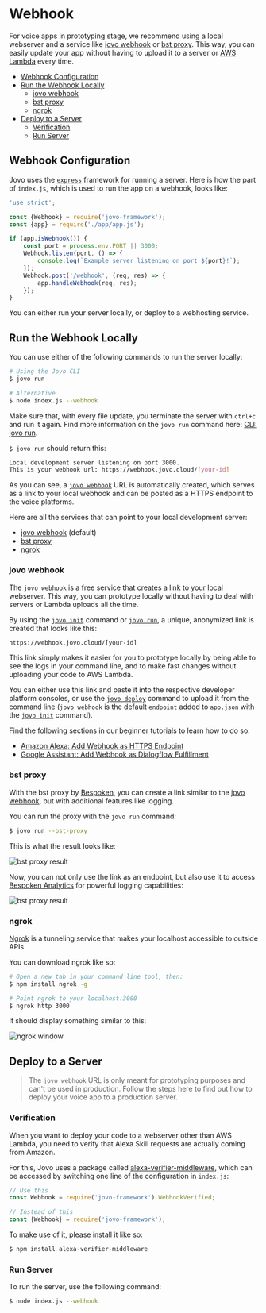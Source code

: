 # Webhook

For voice apps in prototyping stage, we recommend using a local webserver and a service like [jovo webhook](#jovo-webhook) or [bst proxy](#bst-proxy). This way, you can easily update your app without having to upload it to a server or [AWS Lambda](./aws-lambda.md './aws-lambda') every time.

* [Webhook Configuration](#webhook-configuration)
* [Run the Webhook Locally](#run-the-webhook-locally)
   * [jovo webhook](#jovo-webhook)
   * [bst proxy](#bst-proxy)
   * [ngrok](#ngrok)
* [Deploy to a Server](#deploy-to-a-server)
   * [Verification](#verification)
   * [Run Server](#run-server)


## Webhook Configuration

Jovo uses the [`express`](https://expressjs.com/) framework for running a server. Here is how the part of `index.js`, which is used to run the app on a webhook, looks like:

```javascript
'use strict';

const {Webhook} = require('jovo-framework');
const {app} = require('./app/app.js');

if (app.isWebhook()) {
    const port = process.env.PORT || 3000;
    Webhook.listen(port, () => {
        console.log(`Example server listening on port ${port}!`);
    });
    Webhook.post('/webhook', (req, res) => {
        app.handleWebhook(req, res);
    });
}
```

You can either run your server locally, or deploy to a webhosting service.


## Run the Webhook Locally

You can use either of the following commands to run the server locally:

```sh
# Using the Jovo CLI
$ jovo run

# Alternative
$ node index.js --webhook
```

Make sure that, with every file update, you terminate the server with `ctrl+c` and run it again. Find more information on the `jovo run` command here: [CLI: jovo run](../../02_cli#jovo-run '../cli#jovo-run').

`$ jovo run` should return this:

```sh
Local development server listening on port 3000.
This is your webhook url: https://webhook.jovo.cloud/[your-id]
```

As you can see, a [`jovo webhook`](#jovo-webhook) URL is automatically created, which serves as a link to your local webhook and can be posted as a HTTPS endpoint to the voice platforms.

Here are all the services that can point to your local development server:
* [jovo webhook](#jovo-webhook) (default)
* [bst proxy](#bst-proxy)
* [ngrok](#ngrok)


### jovo webhook

The `jovo webhook` is a free service  that creates a link to your local webserver. This way, you can prototype locally without having to deal with servers or Lambda uploads all the time.

By using the [`jovo init`](../../02_cli#jovo-init '../cli#jovo-init') command or [`jovo run`](../../02_cli#jovo-run '../cli#jovo-run'), a unique, anonymized link is created that looks like this:

```sh
https://webhook.jovo.cloud/[your-id]
```
This link simply makes it easier for you to prototype locally by being able to see the logs in your command line, and to make fast changes without uploading your code to AWS Lambda.

You can either use this link and paste it into the respective developer platform consoles, or use the [`jovo deploy`](../../02_cli#jovo-deploy '../cli#jovo-deploy') command to upload it from the command line (`jovo webhook` is the default `endpoint` added to `app.json` with the [`jovo init`](../../02_cli#jovo-init '../cli#jovo-init') command).

Find the following sections in our beginner tutorials to learn how to do so:

* [Amazon Alexa: Add Webhook as HTTPS Endpoint](https://www.jovo.tech/blog/alexa-skill-tutorial-nodejs/#app-configuration)
* [Google Assistant: Add Webhook as Dialogflow Fulfillment](https://www.jovo.tech/blog/google-action-tutorial-nodejs/#endpoint)


### bst proxy

With the bst proxy by [Bespoken](https://bespoken.io/), you can create a link similar to the [jovo webhook](#jovo-webhook), but with additional features like logging.

You can run the proxy with the `jovo run` command:

```sh
$ jovo run --bst-proxy
```
This is what the result looks like:

![bst proxy result](https://www.jovo.tech/blog/wp-content/uploads/2017/10/terminal-bst-proxy-1.jpg)

Now, you can not only use the link as an endpoint, but also use it to access [Bespoken Analytics](../../06_integrations/analytics#bespoken '../analytics#bespoken') for powerful logging capabilities:

![bst proxy result](https://www.jovo.tech/blog/wp-content/uploads/2017/10/bespoken-logging.jpg)

### ngrok

[Ngrok](https://ngrok.com/) is a tunneling service that makes your localhost accessible to outside APIs.

You can download ngrok like so:

```sh
# Open a new tab in your command line tool, then:
$ npm install ngrok -g

# Point ngrok to your localhost:3000
$ ngrok http 3000
```

It should display something similar to this:

![ngrok window](https://www.jovo.tech/img/docs/building-a-voice-app/webhook-url.jpg)

## Deploy to a Server

> The `jovo webhook` URL is only meant for prototyping purposes and can't be used in production. Follow the steps here to find out how to deploy your voice app to a production server.

### Verification

When you want to deploy your code to a webserver other than AWS Lambda, you need to verify that Alexa Skill requests are actually coming from Amazon.

For this, Jovo uses a package called [alexa-verifier-middleware](https://github.com/alexa-js/alexa-verifier-middleware), which can be accessed by switching one line of the configuration in `index.js`:

```javascript
// Use this
const Webhook = require('jovo-framework').WebhookVerified;

// Instead of this
const {Webhook} = require('jovo-framework');
```

To make use of it, please install it like so:

```sh
$ npm install alexa-verifier-middleware
```

### Run Server

To run the server, use the following command:

```sh
$ node index.js --webhook
```


<!--[metadata]: {"description": "Find out how to create a webhook for Alexa Skills and Google Actions with the Jovo Framework",
		        "route": "server/webhook"}-->
